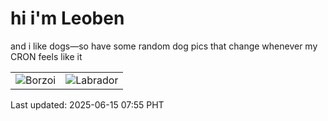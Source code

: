 # hi i'm Leoben

and i like dogs—so have some random dog pics that change whenever my CRON feels like it

|  |  |
|--------|----------|
| ![Borzoi](https://random-dog-vercel.vercel.app/api/random-borzoi?v=1749945352) | ![Labrador](https://random-dog-vercel.vercel.app/api/random-labrador?v=1749945352) |

Last updated: 2025-06-15 07:55 PHT
